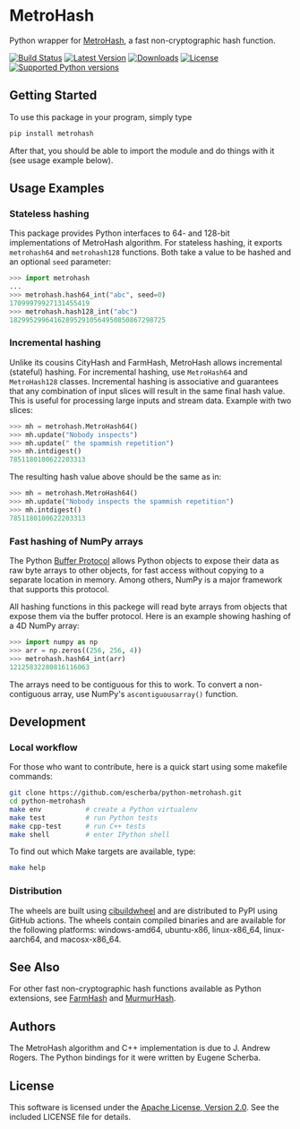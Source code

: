 # MetroHash

Python wrapper for [MetroHash](https://github.com/jandrewrogers/MetroHash), a
fast non-cryptographic hash function.

[![Build Status](https://github.com/escherba/python-metrohash/actions/workflows/build.yml/badge.svg?branch=master)](https://github.com/escherba/python-metrohash/actions/workflows/build.yml)
[![Latest
Version](https://img.shields.io/pypi/v/metrohash.svg)](https://pypi.python.org/pypi/metrohash)
[![Downloads](https://img.shields.io/pypi/dm/metrohash.svg)](https://pypistats.org/packages/metrohash)
[![License](https://img.shields.io/pypi/l/cityhash.svg)](https://pypi.python.org/pypi/cityhash)
[![Supported Python
versions](https://img.shields.io/pypi/pyversions/cityhash.svg)](https://pypi.python.org/pypi/cityhash)

## Getting Started

To use this package in your program, simply type

``` bash
pip install metrohash
```

After that, you should be able to import the module and do things with
it (see usage example below).

## Usage Examples

### Stateless hashing

This package provides Python interfaces to 64- and 128-bit
implementations of MetroHash algorithm. For stateless hashing, it
exports `metrohash64` and `metrohash128` functions. Both take a value to
be hashed and an optional `seed` parameter:

``` python
>>> import metrohash
...
>>> metrohash.hash64_int("abc", seed=0)
17099979927131455419
>>> metrohash.hash128_int("abc")
182995299641628952910564950850867298725

```

### Incremental hashing

Unlike its cousins CityHash and FarmHash, MetroHash allows incremental
(stateful) hashing. For incremental hashing, use `MetroHash64` and
`MetroHash128` classes. Incremental hashing is associative and
guarantees that any combination of input slices will result in the same
final hash value. This is useful for processing large inputs and stream
data. Example with two slices:

``` python
>>> mh = metrohash.MetroHash64()
>>> mh.update("Nobody inspects")
>>> mh.update(" the spammish repetition")
>>> mh.intdigest()
7851180100622203313

```

The resulting hash value above should be the same as in:

``` python
>>> mh = metrohash.MetroHash64()
>>> mh.update("Nobody inspects the spammish repetition")
>>> mh.intdigest()
7851180100622203313

```

### Fast hashing of NumPy arrays

The Python [Buffer
Protocol](https://docs.python.org/3/c-api/buffer.html) allows Python
objects to expose their data as raw byte arrays to other objects, for
fast access without copying to a separate location in memory. Among
others, NumPy is a major framework that supports this protocol.

All hashing functions in this packege will read byte arrays from objects
that expose them via the buffer protocol. Here is an example showing
hashing of a 4D NumPy array:

``` python
>>> import numpy as np
>>> arr = np.zeros((256, 256, 4))
>>> metrohash.hash64_int(arr)
12125832280816116063

```

The arrays need to be contiguous for this to work. To convert a
non-contiguous array, use NumPy's `ascontiguousarray()` function.

## Development

### Local workflow

For those who want to contribute, here is a quick start using some
makefile commands:

``` bash
git clone https://github.com/escherba/python-metrohash.git
cd python-metrohash
make env           # create a Python virtualenv
make test          # run Python tests
make cpp-test      # run C++ tests
make shell         # enter IPython shell
```

To find out which Make targets are available, type:

``` bash
make help
```

### Distribution

The wheels are built using [cibuildwheel](https://cibuildwheel.readthedocs.io/)
and are distributed to PyPI using GitHub actions. The wheels contain compiled
binaries and are available for the following platforms: windows-amd64,
ubuntu-x86, linux-x86\_64, linux-aarch64, and macosx-x86\_64.

## See Also

For other fast non-cryptographic hash functions available as Python
extensions, see [FarmHash](https://github.com/escherba/python-cityhash)
and [MurmurHash](https://github.com/hajimes/mmh3).

## Authors

The MetroHash algorithm and C++ implementation is due to J. Andrew
Rogers. The Python bindings for it were written by Eugene Scherba.

## License

This software is licensed under the [Apache License,
Version 2.0](https://opensource.org/licenses/Apache-2.0). See the
included LICENSE file for details.
